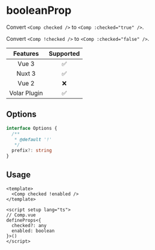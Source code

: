 # booleanProp

<StabilityLevel level="experimental" />

Convert `<Comp checked />` to `<Comp :checked="true" />`.

Convert `<Comp !checked />` to `<Comp :checked="false" />`.

|   Features   |     Supported      |
| :----------: | :----------------: |
|    Vue 3     | :white_check_mark: |
|    Nuxt 3    | :white_check_mark: |
|    Vue 2     |        :x:         |
| Volar Plugin | :white_check_mark: |

## Options

```ts
interface Options {
  /**
   * @default '!'
   */
  prefix?: string
}
```

## Usage

```vue
<template>
  <Comp checked !enabled />
</template>
```

```vue
<script setup lang="ts">
// Comp.vue
defineProps<{
  checked?: any
  enabled: boolean
}>()
</script>
```
